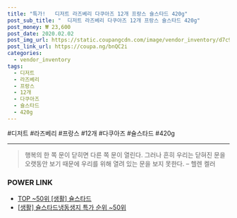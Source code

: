```yaml
--- 
title: "특가!   디저트 라즈베리 다쿠아즈 12개 프랑스 슐스타드 420g" 
post_sub_title: "  디저트 라즈베리 다쿠아즈 12개 프랑스 슐스타드 420g" 
post_money: ₩ 23,600 
post_date: 2020.02.02 
post_img_url: https://static.coupangcdn.com/image/vendor_inventory/d7c9/b422d376dee3b759dfa9b8e0a768adcbc036d5d18e1f7933421a1bfa500a.jpg 
post_link_url: https://coupa.ng/bnQC2i 
categories: 
  - vendor_inventory 
tags: 
  - 디저트 
  - 라즈베리 
  - 프랑스 
  - 12개 
  - 다쿠아즈 
  - 슐스타드 
  - 420g 
--- 
```

  #디저트 #라즈베리 #프랑스 #12개 #다쿠아즈 #슐스타드 #420g 
<hr> 

> 행복의 한 쪽 문이 닫히면 다른 쪽 문이 열린다. 그러나 흔히 우리는 닫혀진 문을 오랫동안 보기 때문에 우리를 위해 열려 있는 문을 보지 못한다. – 헬렌 켈러 


### POWER LINK

* <a href="https://blog.naver.com/an0733/221793095840" target="_blank"> TOP ~50위 [생활] 슐스타드</a>
* <a href="https://blog.naver.com/sakai111/221793018549" target="_blank"> [생활] 슐스타드냉동생지 특가 순위 ~50위</a>
